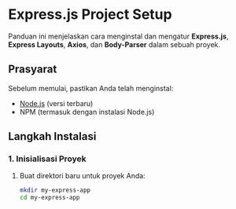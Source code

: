 # Express.js Project Setup

Panduan ini menjelaskan cara menginstal dan mengatur **Express.js**, **Express Layouts**, **Axios**, dan **Body-Parser** dalam sebuah proyek.

## Prasyarat

Sebelum memulai, pastikan Anda telah menginstal:
- [Node.js](https://nodejs.org/) (versi terbaru)
- NPM (termasuk dengan instalasi Node.js)

## Langkah Instalasi

### 1. Inisialisasi Proyek
1. Buat direktori baru untuk proyek Anda:
   ```bash
   mkdir my-express-app
   cd my-express-app
